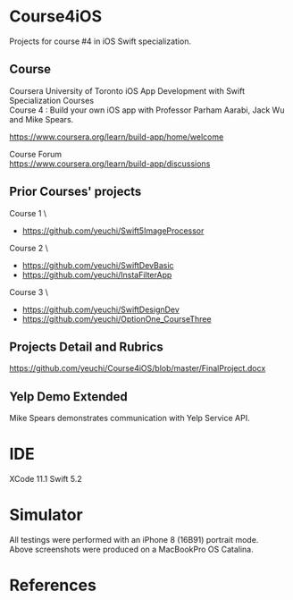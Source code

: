 # Course4iOS
Projects for course #4 in iOS Swift specialization.


## Course
Coursera University of Toronto iOS App Development with Swift Specialization Courses \
Course 4 : Build your own iOS app with Professor Parham Aarabi, Jack Wu and Mike Spears.

https://www.coursera.org/learn/build-app/home/welcome

Course Forum \
https://www.coursera.org/learn/build-app/discussions


## Prior Courses' projects

Course 1 \
- https://github.com/yeuchi/Swift5ImageProcessor

Course 2 \
- https://github.com/yeuchi/SwiftDevBasic
- https://github.com/yeuchi/InstaFilterApp

Course 3 \
- https://github.com/yeuchi/SwiftDesignDev
- https://github.com/yeuchi/OptionOne_CourseThree


## Projects Detail and Rubrics 
https://github.com/yeuchi/Course4iOS/blob/master/FinalProject.docx

## Yelp Demo Extended 
Mike Spears demonstrates communication with Yelp Service API.

# IDE
XCode 11.1 Swift 5.2

# Simulator
All testings were performed with an iPhone 8 (16B91) portrait mode. \
Above screenshots were produced on a MacBookPro OS Catalina.

# References 
